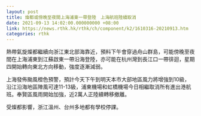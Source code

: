 ```yaml
---
layout: post
title: 燦都或傍晚至夜間上海浦東一帶登陸　上海航班陸續取消
date: 2021-09-13 14:02:00.000000000 +08:00
link: https://news.rthk.hk/rthk/ch/component/k2/1610316-20210913.htm
categories: rthk
---
```


熱帶氣旋燦都繼續向浙江東北部海靠近，預料下午會穿過舟山群島，可能傍晚至夜間在上海浦東到江蘇啟東一帶沿海登陸，亦可能在杭州灣到長江口一帶徘迴，星期四開始轉向東北方向移動，強度逐漸減弱。

上海發佈颱風橙色預警，預計今天下午到明天本市大部地區風力將增強到10級，沿江沿海地區陣風可達11-13級，浦東機場和虹橋機場今日相繼取消所有進出港航班。奉賢區風雨開始加強，近2萬人正陸續轉移撤離。

受燦都影響，浙江溫州、台州多地都有學校停課。
